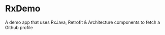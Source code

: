 RxDemo
===
A demo app that uses RxJava, Retrofit & Architecture components to fetch a Github profile